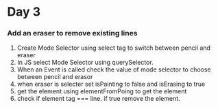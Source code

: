 # Day 3

### Add an eraser to remove existing lines 

1) Create Mode Selector using select tag to switch between pencil and eraser
2) In JS select Mode Selector using querySelector.
3) When an Event is called check the value of mode selector to choose between pencil and erasor
4) when eraser is selecter set isPainting to false and isErasing to true
5) get the element using elementFromPoing to get the element
6) check if element tag === line. if true remove the element.

